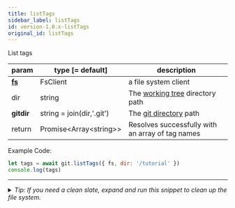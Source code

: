 ```yaml
---
title: listTags
sidebar_label: listTags
id: version-1.0.x-listTags
original_id: listTags
---
```


List tags

| param          | type [= default]           | description                                         |
| -------------- | -------------------------- | --------------------------------------------------- |
| [**fs**](./fs) | FsClient                   | a file system client                                |
| dir            | string                     | The [working tree](dir-vs-gitdir.md) directory path |
| **gitdir**     | string = join(dir,'.git')  | The [git directory](dir-vs-gitdir.md) path          |
| return         | Promise\<Array\<string\>\> | Resolves successfully with an array of tag names    |

Example Code:

```js live
let tags = await git.listTags({ fs, dir: '/tutorial' })
console.log(tags)
```


---

<details>
<summary><i>Tip: If you need a clean slate, expand and run this snippet to clean up the file system.</i></summary>

```js live
window.fs = new LightningFS('fs', { wipe: true })
window.pfs = window.fs.promises
console.log('done')
```
</details>

<script>
(function rewriteEditLink() {
  const el = document.querySelector('a.edit-page-link.button');
  if (el) {
    el.href = 'https://github.com/isomorphic-git/isomorphic-git/edit/master/src/api/listTags.js';
  }
})();
</script>